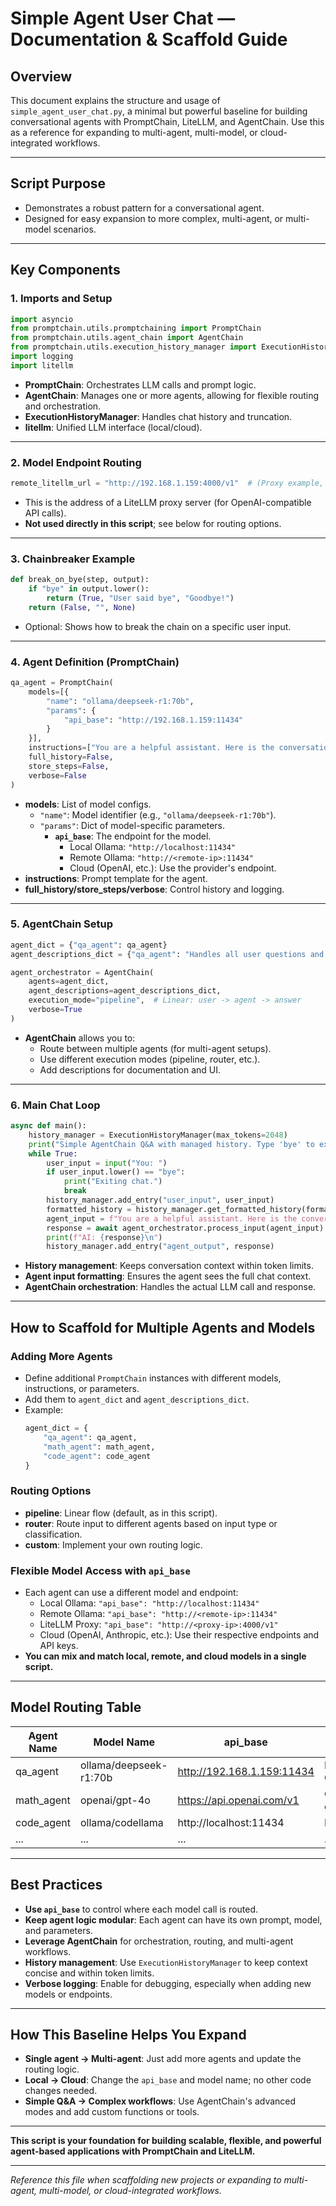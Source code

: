 # Simple Agent User Chat — Documentation & Scaffold Guide

## Overview
This document explains the structure and usage of `simple_agent_user_chat.py`, a minimal but powerful baseline for building conversational agents with PromptChain, LiteLLM, and AgentChain. Use this as a reference for expanding to multi-agent, multi-model, or cloud-integrated workflows.

---

## Script Purpose
- Demonstrates a robust pattern for a conversational agent.
- Designed for easy expansion to more complex, multi-agent, or multi-model scenarios.

---

## Key Components

### 1. Imports and Setup
```python
import asyncio
from promptchain.utils.promptchaining import PromptChain
from promptchain.utils.agent_chain import AgentChain
from promptchain.utils.execution_history_manager import ExecutionHistoryManager
import logging
import litellm
```
- **PromptChain**: Orchestrates LLM calls and prompt logic.
- **AgentChain**: Manages one or more agents, allowing for flexible routing and orchestration.
- **ExecutionHistoryManager**: Handles chat history and truncation.
- **litellm**: Unified LLM interface (local/cloud).

---

### 2. Model Endpoint Routing
```python
remote_litellm_url = "http://192.168.1.159:4000/v1"  # (Proxy example, not used directly here)
```
- This is the address of a LiteLLM proxy server (for OpenAI-compatible API calls).
- **Not used directly in this script**; see below for routing options.

---

### 3. Chainbreaker Example
```python
def break_on_bye(step, output):
    if "bye" in output.lower():
        return (True, "User said bye", "Goodbye!")
    return (False, "", None)
```
- Optional: Shows how to break the chain on a specific user input.

---

### 4. Agent Definition (PromptChain)
```python
qa_agent = PromptChain(
    models=[{
        "name": "ollama/deepseek-r1:70b",
        "params": {
            "api_base": "http://192.168.1.159:11434"
        }
    }],
    instructions=["You are a helpful assistant. Here is the conversation so far:\n{history}\nUser: {input}\nAssistant:"],
    full_history=False,
    store_steps=False,
    verbose=False
)
```
- **models**: List of model configs.
  - `"name"`: Model identifier (e.g., `"ollama/deepseek-r1:70b"`).
  - `"params"`: Dict of model-specific parameters.
    - **`api_base`**: The endpoint for the model.
      - Local Ollama: `"http://localhost:11434"`
      - Remote Ollama: `"http://<remote-ip>:11434"`
      - Cloud (OpenAI, etc.): Use the provider's endpoint.
- **instructions**: Prompt template for the agent.
- **full_history/store_steps/verbose**: Control history and logging.

---

### 5. AgentChain Setup
```python
agent_dict = {"qa_agent": qa_agent}
agent_descriptions_dict = {"qa_agent": "Handles all user questions and provides helpful answers."}

agent_orchestrator = AgentChain(
    agents=agent_dict,
    agent_descriptions=agent_descriptions_dict,
    execution_mode="pipeline",  # Linear: user -> agent -> answer
    verbose=True
)
```
- **AgentChain** allows you to:
  - Route between multiple agents (for multi-agent setups).
  - Use different execution modes (pipeline, router, etc.).
  - Add descriptions for documentation and UI.

---

### 6. Main Chat Loop
```python
async def main():
    history_manager = ExecutionHistoryManager(max_tokens=2048)
    print("Simple AgentChain Q&A with managed history. Type 'bye' to exit.\n")
    while True:
        user_input = input("You: ")
        if user_input.lower() == "bye":
            print("Exiting chat.")
            break
        history_manager.add_entry("user_input", user_input)
        formatted_history = history_manager.get_formatted_history(format_style='chat')
        agent_input = f"You are a helpful assistant. Here is the conversation so far:\n{formatted_history}\nUser: {user_input}\nAssistant:"
        response = await agent_orchestrator.process_input(agent_input)
        print(f"AI: {response}\n")
        history_manager.add_entry("agent_output", response)
```
- **History management**: Keeps conversation context within token limits.
- **Agent input formatting**: Ensures the agent sees the full chat context.
- **AgentChain orchestration**: Handles the actual LLM call and response.

---

## How to Scaffold for Multiple Agents and Models

### Adding More Agents
- Define additional `PromptChain` instances with different models, instructions, or parameters.
- Add them to `agent_dict` and `agent_descriptions_dict`.
- Example:
  ```python
  agent_dict = {
      "qa_agent": qa_agent,
      "math_agent": math_agent,
      "code_agent": code_agent
  }
  ```

### Routing Options
- **pipeline**: Linear flow (default, as in this script).
- **router**: Route input to different agents based on input type or classification.
- **custom**: Implement your own routing logic.

### Flexible Model Access with `api_base`
- Each agent can use a different model and endpoint:
  - Local Ollama: `"api_base": "http://localhost:11434"`
  - Remote Ollama: `"api_base": "http://<remote-ip>:11434"`
  - LiteLLM Proxy: `"api_base": "http://<proxy-ip>:4000/v1"`
  - Cloud (OpenAI, Anthropic, etc.): Use their respective endpoints and API keys.
- **You can mix and match local, remote, and cloud models in a single script.**

---

## Model Routing Table

| Agent Name   | Model Name                | api_base                        | Use Case                |
|--------------|--------------------------|----------------------------------|-------------------------|
| qa_agent     | ollama/deepseek-r1:70b   | http://192.168.1.159:11434      | Local/remote Ollama     |
| math_agent   | openai/gpt-4o            | https://api.openai.com/v1       | OpenAI cloud            |
| code_agent   | ollama/codellama         | http://localhost:11434          | Local Ollama            |
| ...          | ...                      | ...                              | ...                     |

---

## Best Practices
- **Use `api_base`** to control where each model call is routed.
- **Keep agent logic modular**: Each agent can have its own prompt, model, and parameters.
- **Leverage AgentChain** for orchestration, routing, and multi-agent workflows.
- **History management**: Use `ExecutionHistoryManager` to keep context concise and within token limits.
- **Verbose logging**: Enable for debugging, especially when adding new models or endpoints.

---

## How This Baseline Helps You Expand
- **Single agent → Multi-agent**: Just add more agents and update the routing logic.
- **Local → Cloud**: Change the `api_base` and model name; no other code changes needed.
- **Simple Q&A → Complex workflows**: Use AgentChain's advanced modes and add custom functions or tools.

---

**This script is your foundation for building scalable, flexible, and powerful agent-based applications with PromptChain and LiteLLM.**

---

*Reference this file when scaffolding new projects or expanding to multi-agent, multi-model, or cloud-integrated workflows.* 